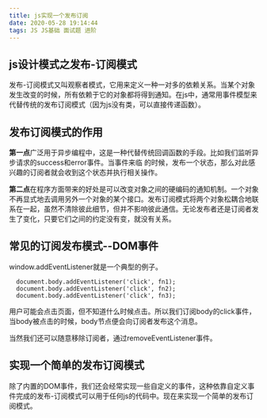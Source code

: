 ```yaml
---
title: js实现一个发布订阅
date: 2020-05-28 19:14:44
tags: JS JS基础 面试题 进阶
---
```


## js设计模式之发布-订阅模式

发布-订阅模式又叫观察者模式，它用来定义一种一对多的依赖关系。当某个对象发生改变的时候，所有依赖于它的对象都将得到通知。在js中，通常用事件模型来代替传统的发布订阅模式（因为js没有类，可以直接传递函数）。



## 发布订阅模式的作用

  **第一点**广泛用于异步编程中，这是一种代替传统回调函数的手段。比如我们监听异步请求的success和error事件。当事件来临 的时候，发布一个状态，那么对此感兴趣的订阅者就会收到这个状态并执行相关操作。
  
  **第二点**在程序方面带来的好处是可以改变对象之间的硬编码的通知机制。一个对象不再显式地去调用另外一个对象的某个接口。发布订阅模式将两个对象松耦合地联系在一起，虽然不清除彼此细节，但并不影响彼此通信。无论发布者还是订阅者发生了变化，只要它们之间的约定没有变，就没有关系。
  

## 常见的订阅发布模式--DOM事件

window.addEventListener就是一个典型的例子。
```
  document.body.addEventListener('click', fn1);
  document.body.addEventListener('click', fn2);
  document.body.addEventListener('click', fn3);
```

用户可能会点击页面，但不知道什么时候点击。所以我们订阅body的click事件，当body被点击的时候，body节点便会向订阅者发布这个消息。

当然我们还可以随意移除订阅者，通过removeEventListener事件。

## 实现一个简单的发布订阅模式

除了内置的DOM事件，我们还会经常实现一些自定义的事件，这种依靠自定义事件完成的发布-订阅模式可以用于任何js的代码中。现在来实现一个简单的发布订阅模式。

